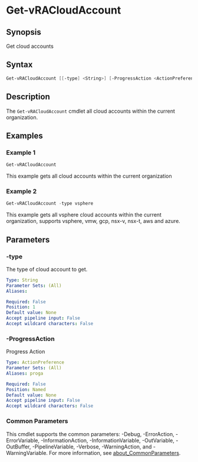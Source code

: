 # Get-vRACloudAccount

## Synopsis

Get cloud accounts

## Syntax

```powershell
Get-vRACloudAccount [[-type] <String>] [-ProgressAction <ActionPreference>] [<CommonParameters>]
```

## Description

The `Get-vRACloudAccount` cmdlet all cloud accounts within the current organization.

## Examples

### Example 1

```powershell
Get-vRACloudAccount
```

This example gets all cloud accounts within the current organization

### Example 2

```powershell
Get-vRACloudAccount -type vsphere
```

This example gets all vsphere cloud accounts within the current organization, supports vsphere, vmw, gcp, nsx-v, nsx-t, aws and azure.

## Parameters

### -type

The type of cloud account to get.

```yaml
Type: String
Parameter Sets: (All)
Aliases:

Required: False
Position: 1
Default value: None
Accept pipeline input: False
Accept wildcard characters: False
```

### -ProgressAction

Progress Action

```yaml
Type: ActionPreference
Parameter Sets: (All)
Aliases: proga

Required: False
Position: Named
Default value: None
Accept pipeline input: False
Accept wildcard characters: False
```

### Common Parameters

This cmdlet supports the common parameters: -Debug, -ErrorAction, -ErrorVariable, -InformationAction, -InformationVariable, -OutVariable, -OutBuffer, -PipelineVariable, -Verbose, -WarningAction, and -WarningVariable. For more information, see [about_CommonParameters](http://go.microsoft.com/fwlink/?LinkID=113216).
